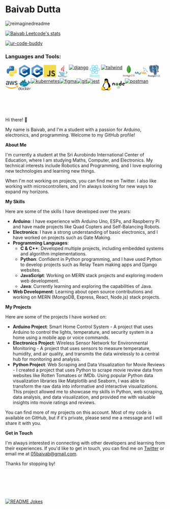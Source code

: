 # Baivab Dutta

<img src="https://myreadme.vercel.app/api/embed/Ur-Code-Buddy?panels=userstatistics,toprepositories,toplanguages,commitgraph" alt="reimaginedreadme" />

[![Baivab Leetcode's stats](https://leetcode-stats-six.vercel.app/api?username=baivabd)](https://leetcode.com/u/baivabd/)


<p align="left"> 
  <a href="https://github.com/ryo-ma/github-profile-trophy">
    <img src="https://github-profile-trophy.vercel.app/?username=ur-code-buddy&theme=dracula&title=Commit,Experience" alt="ur-code-buddy" />
  </a> 
</p>

<h3 align="left">Languages and Tools:</h3>
<div style="display: flex; flex-wrap: wrap;">
    <!-- Programming Languages -->
    <a href="https://www.python.org" target="_blank" rel="noreferrer">
        <img src="https://raw.githubusercontent.com/devicons/devicon/master/icons/python/python-original.svg" alt="python" width="40" height="40"/>
    </a>
    <a href="https://www.cprogramming.com/" target="_blank" rel="noreferrer">
        <img src="https://raw.githubusercontent.com/devicons/devicon/master/icons/c/c-original.svg" alt="c" width="40" height="40"/>
    </a>
    <a href="https://www.w3schools.com/cpp/" target="_blank" rel="noreferrer">
        <img src="https://raw.githubusercontent.com/devicons/devicon/master/icons/cplusplus/cplusplus-original.svg" alt="cplusplus" width="40" height="40"/>
    </a>
    <a href="https://developer.mozilla.org/en-US/docs/Web/JavaScript" target="_blank" rel="noreferrer">
        <img src="https://raw.githubusercontent.com/devicons/devicon/master/icons/javascript/javascript-original.svg" alt="javascript" width="40" height="40"/>
    </a>
    <a href="https://www.java.com" target="_blank" rel="noreferrer">
        <img src="https://raw.githubusercontent.com/devicons/devicon/master/icons/java/java-original.svg" alt="java" width="40" height="40"/>
    </a>
    <a href="https://www.djangoproject.com/" target="_blank" rel="noreferrer">
        <img src="https://cdn.worldvectorlogo.com/logos/django.svg" alt="django" width="40" height="40"/>
    </a>
    <a href="https://reactjs.org/" target="_blank" rel="noreferrer">
        <img src="https://raw.githubusercontent.com/devicons/devicon/master/icons/react/react-original-wordmark.svg" alt="react" width="40" height="40"/>
    </a>
    <a href="https://tailwindcss.com/" target="_blank" rel="noreferrer">
        <img src="https://www.vectorlogo.zone/logos/tailwindcss/tailwindcss-icon.svg" alt="tailwind" width="40" height="40"/>
    </a>
    <!-- Databases -->
    <a href="https://www.mongodb.com/" target="_blank" rel="noreferrer">
        <img src="https://raw.githubusercontent.com/devicons/devicon/master/icons/mongodb/mongodb-original-wordmark.svg" alt="mongodb" width="40" height="40"/>
    </a>
    <a href="https://www.mysql.com/" target="_blank" rel="noreferrer">
        <img src="https://raw.githubusercontent.com/devicons/devicon/master/icons/mysql/mysql-original-wordmark.svg" alt="mysql" width="40" height="40"/>
    </a>
    <a href="https://www.postgresql.org" target="_blank" rel="noreferrer">
        <img src="https://raw.githubusercontent.com/devicons/devicon/master/icons/postgresql/postgresql-original-wordmark.svg" alt="postgresql" width="40" height="40"/>
    </a>
    <!-- DevOps -->
    <a href="https://aws.amazon.com" target="_blank" rel="noreferrer">
        <img src="https://raw.githubusercontent.com/devicons/devicon/master/icons/amazonwebservices/amazonwebservices-original-wordmark.svg" alt="aws" width="40" height="40"/>
    </a>
    <a href="https://www.docker.com/" target="_blank" rel="noreferrer">
        <img src="https://raw.githubusercontent.com/devicons/devicon/master/icons/docker/docker-original-wordmark.svg" alt="docker" width="40" height="40"/>
    </a>
    <a href="https://kubernetes.io" target="_blank" rel="noreferrer">
        <img src="https://www.vectorlogo.zone/logos/kubernetes/kubernetes-icon.svg" alt="kubernetes" width="40" height="40"/>
    </a>
    <!-- Extras -->
    <a href="https://www.figma.com/" target="_blank" rel="noreferrer">
        <img src="https://www.vectorlogo.zone/logos/figma/figma-icon.svg" alt="figma" width="40" height="40"/>
    </a>
    <a href="https://git-scm.com/" target="_blank" rel="noreferrer">
        <img src="https://www.vectorlogo.zone/logos/git-scm/git-scm-icon.svg" alt="git" width="40" height="40"/>
    </a>
    <a href="https://jestjs.io" target="_blank" rel="noreferrer">
        <img src="https://www.vectorlogo.zone/logos/jestjsio/jestjsio-icon.svg" alt="jest" width="40" height="40"/>
    </a>
    <a href="https://www.linux.org/" target="_blank" rel="noreferrer">
        <img src="https://raw.githubusercontent.com/devicons/devicon/master/icons/linux/linux-original.svg" alt="linux" width="40" height="40"/>
    </a>
    <a href="https://www.nodejs.org" target="_blank" rel="noreferrer">
        <img src="https://raw.githubusercontent.com/devicons/devicon/master/icons/nodejs/nodejs-original-wordmark.svg" alt="nodejs" width="40" height="40"/>
    </a>
    <a href="https://www.postman.com" target="_blank" rel="noreferrer">
        <img src="https://www.vectorlogo.zone/logos/getpostman/getpostman-icon.svg" alt="postman" width="40" height="40"/>
    </a>
</div>

<h2></h2>
<br></br>


Hi there! 👋

My name is Baivab, and I'm a student with a passion for Arduino, electronics, and programming. Welcome to my GitHub profile!

**About Me**

I'm currently a student at the Sri Aurobindo International Center of Education, where I am studying Maths, Computer, and Electronics. My technical interests include Robotics and Programming, and I love exploring new technologies and learning new things.

When I'm not working on projects, you can find me on Twitter. I also like working with microcontrollers, and I'm always looking for new ways to expand my horizons.

**My Skills**

Here are some of the skills I have developed over the years:

- **Arduino**: I have experience with Arduino Uno, ESPs, and Raspberry Pi and have made projects like Quad Copters and Self-Balancing Robots.
- **Electronics**: I have a strong understanding of basic electronics, and I have worked on projects such as Gate Making.
- **Programming Languages**:
  - **C & C++**: Developed multiple projects, including embedded systems and algorithm implementations.
  - **Python**: Confident in Python programming, and I have used Python to develop projects such as Relay Team making apps and Django websites.
  - **JavaScript**: Working on MERN stack projects and exploring modern web development.
  - **Java**: Currently learning and exploring the capabilities of Java.
- **Web Development**: Learning about open source contributions and working on MERN (MongoDB, Express, React, Node.js) stack projects.

**My Projects**

Here are some of the projects I have worked on:

- **Arduino Project**: Smart Home Control System - A project that uses Arduino to control the lights, temperature, and security system in a home using a mobile app or voice commands.
- **Electronics Project**: Wireless Sensor Network for Environmental Monitoring - A project that uses sensors to measure temperature, humidity, and air quality, and transmits the data wirelessly to a central hub for monitoring and analysis.
- **Python Project**: Web Scraping and Data Visualization for Movie Reviews - I created a project that uses Python to scrape movie review data from websites like Rotten Tomatoes or IMDb. Using popular Python data visualization libraries like Matplotlib and Seaborn, I was able to transform the raw data into informative and interactive visualizations. This project allowed me to showcase my skills in Python, web scraping, data analysis, and data visualization, and provided me with valuable insights into movie ratings and reviews.

You can find more of my projects on this account. Most of my code is available on GitHub, but if it's private, please send me a message and I will share it with you.


**Get in Touch**

I'm always interested in connecting with other developers and learning from their experiences. If you'd like to get in touch, you can find me on [Twitter](https://www.x.com/DuttaBaivab/) or email me at 05baivab@gmail.com.

Thanks for stopping by!

<br> <h1></h1></br>

<a href="https://github.com/Ur-Code-Buddy/"><img align="center" src="https://readme-jokes.vercel.app/api" alt="README Jokes"></a>

<div style="background-image: url('https://images.unsplash.com/photo-1617713964959-d9a36bbc7b52?q=80&w=2070&auto=format&fit=crop&ixlib=rb-4.0.3&ixid=M3wxMjA3fDB8MHxwaG90by1wYWdlfHx8fGVufDB8fHx8fA%3D%3D'); background-size: cover; background-position: center;">
